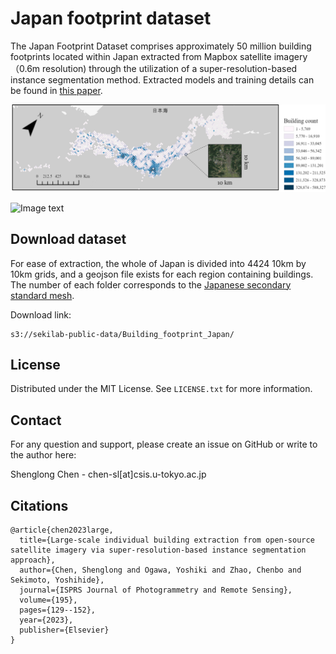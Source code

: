 # Japan footprint dataset

The Japan Footprint Dataset comprises approximately 50 million building footprints located within Japan extracted from Mapbox satellite imagery（0.6m resolution) through the utilization of a super-resolution-based instance segmentation method. Extracted models and training details can be found in [this paper](https://www.sciencedirect.com/science/article/pii/S0924271622002933).

![Image text](https://github.com/sekilab/Japan_footprint_dataset/blob/master/Image/Building_count.png)

![Image text](https://github.com/sekilab/Japan_footprint_dataset/blob/master/Image/Example.png)


## Download dataset
For ease of extraction, the whole of Japan is divided into 4424 10km by 10km grids, and a geojson file exists for each region containing buildings. The number of each folder corresponds to the [Japanese secondary standard mesh](https://www.google.com/url?sa=t&rct=j&q=&esrc=s&source=web&cd=&cad=rja&uact=8&ved=2ahUKEwjq0L7vxPeDAxVAmlYBHRgRBcEQFnoECBIQAQ&url=https%3A%2F%2Fwww.gsi.go.jp%2Fcommon%2F000218188.pdf&usg=AOvVaw21NZvHJVipnWzBngY28Cl0&opi=89978449).

Download link: 
```
s3://sekilab-public-data/Building_footprint_Japan/
```

<!-- LICENSE -->
## License

Distributed under the MIT License. See `LICENSE.txt` for more information.





<!-- CONTACT -->
## Contact

For any question and support, please create an issue on GitHub or write to the author here:

Shenglong Chen  - chen-sl[at]csis.u-tokyo.ac.jp



## Citations
```csv
@article{chen2023large,
  title={Large-scale individual building extraction from open-source satellite imagery via super-resolution-based instance segmentation approach},
  author={Chen, Shenglong and Ogawa, Yoshiki and Zhao, Chenbo and Sekimoto, Yoshihide},
  journal={ISPRS Journal of Photogrammetry and Remote Sensing},
  volume={195},
  pages={129--152},
  year={2023},
  publisher={Elsevier}
}
```

